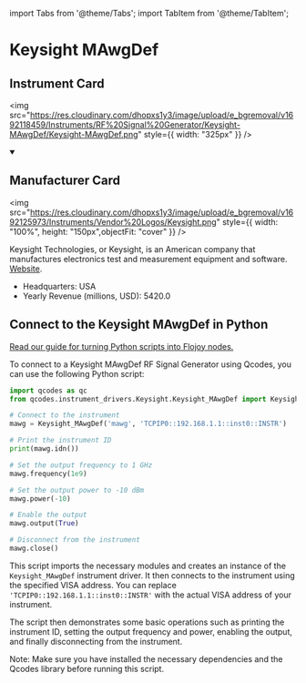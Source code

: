 
import Tabs from '@theme/Tabs';
import TabItem from '@theme/TabItem';

# Keysight MAwgDef

## Instrument Card

<div className="flex">

<div>



</div>

<img src="https://res.cloudinary.com/dhopxs1y3/image/upload/e_bgremoval/v1692118459/Instruments/RF%20Signal%20Generator/Keysight-MAwgDef/Keysight-MAwgDef.png" style={{ width: "325px" }} />

</div>

>

<details open>
<summary><h2>Manufacturer Card</h2></summary>

<img src="https://res.cloudinary.com/dhopxs1y3/image/upload/e_bgremoval/v1692125973/Instruments/Vendor%20Logos/Keysight.png" style={{ width: "100%", height: "150px",objectFit: "cover" }} />

Keysight Technologies, or Keysight, is an American company that manufactures electronics test and measurement equipment and software. <a href="https://www.keysight.com/us/en/home.html">Website</a>.

<ul>
  <li>Headquarters: USA</li>
  <li>Yearly Revenue (millions, USD): 5420.0</li>
</ul>
</details>

## Connect to the Keysight MAwgDef in Python

[Read our guide for turning Python scripts into Flojoy nodes.](https://docs.flojoy.ai/custom-nodes/creating-custom-node/)


<Tabs>
<TabItem value="Qcodes" label="Qcodes">

To connect to a Keysight MAwgDef RF Signal Generator using Qcodes, you can use the following Python script:

```python
import qcodes as qc
from qcodes.instrument_drivers.Keysight.Keysight_MAwgDef import Keysight_MAwgDef

# Connect to the instrument
mawg = Keysight_MAwgDef('mawg', 'TCPIP0::192.168.1.1::inst0::INSTR')

# Print the instrument ID
print(mawg.idn())

# Set the output frequency to 1 GHz
mawg.frequency(1e9)

# Set the output power to -10 dBm
mawg.power(-10)

# Enable the output
mawg.output(True)

# Disconnect from the instrument
mawg.close()
```

This script imports the necessary modules and creates an instance of the `Keysight_MAwgDef` instrument driver. It then connects to the instrument using the specified VISA address. You can replace `'TCPIP0::192.168.1.1::inst0::INSTR'` with the actual VISA address of your instrument.

The script then demonstrates some basic operations such as printing the instrument ID, setting the output frequency and power, enabling the output, and finally disconnecting from the instrument.

Note: Make sure you have installed the necessary dependencies and the Qcodes library before running this script.

</TabItem>
</Tabs>
